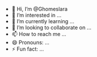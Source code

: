 - 👋 Hi, I’m @Ghomeslara
- 👀 I’m interested in ...
- 🌱 I’m currently learning ...
- 💞️ I’m looking to collaborate on ...
- 📫 How to reach me ...
- 😄 Pronouns: ...
- ⚡ Fun fact: ...

<!---
Ghomeslara/Ghomeslara is a ✨ special ✨ repository because its `README.md` (this file) appears on your GitHub profile.
You can click the Preview link to take a look at your changes.
--->
